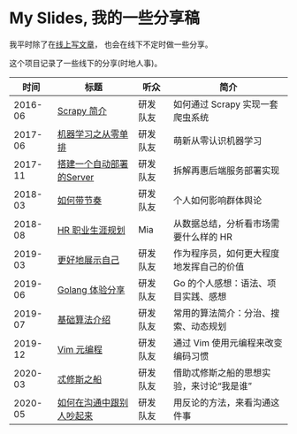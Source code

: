 # My Slides, 我的一些分享稿

我平时除了在[线上写文章][liriansu]，
也会在线下不定时做一些分享。

这个项目记录了一些线下的分享(时地人事)。

| 时间 | 标题 | 听众 | 简介 |
| ---- | ---- | ---- | ---- |
| 2016-06 | [Scrapy 简介][scrapy] | 研发队友 | 如何通过 Scrapy 实现一套爬虫系统 |
| 2017-06 | [机器学习之从零单排][ml] | 研发队友 | 萌新从零认识机器学习 |
| 2017-11 | [搭建一个自动部署的Server][deployment] | 研发队友 | 拆解再惠后端服务部署实现 |
| 2018-03 | [如何带节奏][influence] | 研发队友 | 个人如何影响群体舆论 |
| 2018-08 | [HR 职业生涯规划][hr] | Mia | 从数据总结，分析看市场需要什么样的 HR |
| 2019-03 | [更好地展示自己][visibility] | 研发队友 | 作为程序员，如何更大程度地发挥自己的价值 |
| 2019-06 | [Golang 体验分享][golang] | 研发队友 | Go 的个人感想：语法、项目实践、感想 |
| 2019-07 | [基础算法介绍][algo] | 研发队友 | 常用的算法简介：分治、搜索、动态规划 |
| 2019-12 | [Vim 元编程][metavim] | 研发队友 | 通过 Vim 使用元编程来改变编码习惯 |
| 2020-03 | [忒修斯之船][theseus] | 研发队友 | 借助忒修斯之船的思想实验，来讨论“我是谁” |
| 2020-05 | [如何在沟通中跟别人吵起来][evil] | 研发队友 | 用反论的方法，来看沟通这件事 |

[algo]: https://liriansu.com/slides/algo/
[deployment]: https://github.com/LKI/slides/blob/gh-pages/deployment/main.tpp
[golang]: https://liriansu.com/slides/golang-experience/
[hr]: https://liriansu.com/slides/hr/
[influence]: https://liriansu.com/slides/influence/
[liriansu]: https://liriansu.com/
[metavim]: https://github.com/LKI/slides/blob/gh-pages/meta-vim/meta-vim.md
[ml]: https://github.com/LKI/slides/blob/gh-pages/ml-initial/ml.tpp
[scrapy]: https://liriansu.com/slides/scrapy-intro/
[theseus]: https://liriansu.com/slides/theseus/theseus.html
[visibility]: https://liriansu.com/slides/visibility/
[evil]: https://liriansu.com/slides/evil/

